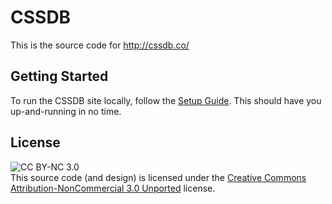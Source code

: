 
CSSDB
=====

This is the source code for http://cssdb.co/


Getting Started
---------------

To run the CSSDB site locally, follow the [Setup Guide][setup]. This should have you up-and-running in no time.


License
-------

![CC BY-NC 3.0](http://i.creativecommons.org/l/by-nc/3.0/88x31.png)  
This source code (and design) is licensed under the [Creative Commons Attribution-NonCommercial 3.0 Unported][cc-by-nc] license.



[cc-by-nc]: http://creativecommons.org/licenses/by-nc/3.0/
[setup]: SETUP.md
